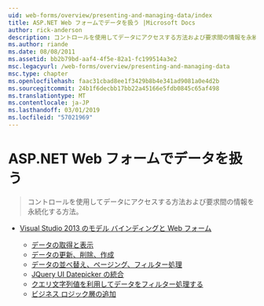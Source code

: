 ```yaml
---
uid: web-forms/overview/presenting-and-managing-data/index
title: ASP.NET Web フォームでデータを扱う |Microsoft Docs
author: rick-anderson
description: コントロールを使用してデータにアクセスする方法および要求間の情報を永続化する方法。
ms.author: riande
ms.date: 08/08/2011
ms.assetid: bb2b79bd-aaf4-4f5e-82a1-fc199514a3e2
msc.legacyurl: /web-forms/overview/presenting-and-managing-data
msc.type: chapter
ms.openlocfilehash: faac31cbad8ee1f3429b8b4e341ad9081a0e4d2b
ms.sourcegitcommit: 24b1f6decbb17bb22a45166e5fdb0845c65af498
ms.translationtype: MT
ms.contentlocale: ja-JP
ms.lasthandoff: 03/01/2019
ms.locfileid: "57021969"
---
```

<a name="working-with-data-in-aspnet-web-forms"></a>ASP.NET Web フォームでデータを扱う
====================
> コントロールを使用してデータにアクセスする方法および要求間の情報を永続化する方法。


- [Visual Studio 2013 のモデル バインディングと Web フォーム](model-binding/index.md)

    - [データの取得と表示](model-binding/retrieving-data.md)
    - [データの更新、削除、作成](model-binding/updating-deleting-and-creating-data.md)
    - [データの並べ替え、ページング、フィルター処理](model-binding/sorting-paging-and-filtering-data.md)
    - [JQuery UI Datepicker の統合](model-binding/integrating-jquery-ui.md)
    - [クエリ文字列値を利用してデータをフィルター処理する](model-binding/using-query-string-values-to-retrieve-data.md)
    - [ビジネス ロジック層の追加](model-binding/adding-business-logic-layer.md)

